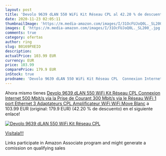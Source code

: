```yaml
---
layout: post
title: 'Devolo 9639 dLAN 550 WiFi Kit Réseau CPL al 42.20 % de descuento'
date: 2020-11-23 02:05:11
thumbnailImage: 'https://m.media-amazon.com/images/I/31OcFUJoQ0L._SL200_.jpg'
images: [ 'https://m.media-amazon.com/images/I/31OcFUJoQ0L._SL200_.jpg' ]
comments: true
category: ofertas
author: ring
slug: B0169PXEIO
description:
actualPrice: 103.99 EUR
currency: EUR
price: 103.99
comparePrice: 179.9 EUR
inStock: true
prodname: 'Devolo 9639 dLAN 550 WiFi Kit Réseau CPL  Connexion Internet 500 Mbit/s via la Prise de Courant  300 Mbit/s via le Réseau WiFi 1 port Ethernet  3 Adaptateurs CPL  Amplificateur WiFi  WiFi Move  Blanc'
---
```


Ahora mismo tienes [Devolo 9639 dLAN 550 WiFi Kit Réseau CPL  Connexion Internet 500 Mbit/s via la Prise de Courant  300 Mbit/s via le Réseau WiFi 1 port Ethernet  3 Adaptateurs CPL  Amplificateur WiFi  WiFi Move  Blanc](https://www.amazon.fr/dp/B0169PXEIO/?tag=tolees0d-21) a 103.99 EUR (original: 179.9 EUR) (42.20 %  de descuento) en el siguiente enlace!

[![Devolo 9639 dLAN 550 WiFi Kit Réseau CPL](https://m.media-amazon.com/images/I/31OcFUJoQ0L._SL200_.jpg)](https://www.amazon.fr/dp/B0169PXEIO/?tag=tolees0d-21)

[Visítala!!!](https://www.amazon.fr/dp/B0169PXEIO/?tag=tolees0d-21)

Links participate in Amazon Associate program and might generate a comission on qualifying sales
